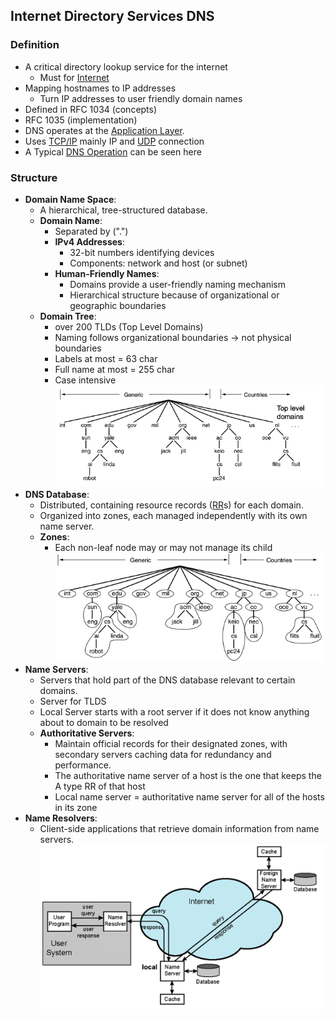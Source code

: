 ## Internet Directory Services DNS

### Definition
- A critical directory lookup service for the internet
	- Must for [Internet](Internet)
- Mapping hostnames to IP addresses
	- Turn IP addresses to user friendly domain names
- Defined in RFC 1034 (concepts)
- RFC 1035 (implementation)
- DNS operates at the [Application Layer](Application%20Layer.md).
- Uses [TCP/IP](TCP/IP) mainly IP and [UDP](UDP) connection
- A Typical [DNS Operation](DNS%20Operation.md) can be seen here
### Structure
- **Domain Name Space**:
	- A hierarchical, tree-structured database.
	- **Domain Name**:
		- Separated by (".")
		- **IPv4 Addresses**: 
			- 32-bit numbers identifying devices
			- Components: network and host (or subnet)
		- **Human-Friendly Names**: 
			- Domains provide a user-friendly naming mechanism 
			- Hierarchical structure because of organizational or geographic boundaries
	- **Domain Tree**:
		- over 200 TLDs (Top Level Domains)
		- Naming follows organizational boundaries -> not physical boundaries
		- Labels at most = 63 char
		- Full name at most = 255 char
		- Case intensive
		![DomainTree](Attachments/DomainTree.png)
- **DNS Database**: 
	- Distributed, containing resource records ([RR](RR.md)s) for each domain.
	- Organized into zones, each managed independently with its own name server.
	- **Zones**:
		- Each non-leaf node may or may not manage its child
		![Zones](Attachments/Zones.png)
- **Name Servers**: 
	- Servers that hold part of the DNS database relevant to certain domains.
	- Server for TLDS
	- Local Server starts with a root server if it does not know anything about to domain to be resolved
	- **Authoritative Servers**: 
		- Maintain official records for their designated zones, with secondary servers caching data for redundancy and performance.
		- The authoritative name server of a host is the one that keeps the A type RR of that host
		- Local name server  = authoritative name server for all of the hosts in its zone
- **Name Resolvers**: 
	- Client-side applications that retrieve domain information from name servers.
	![NameResolution](Attachments/NameResolution.png)
